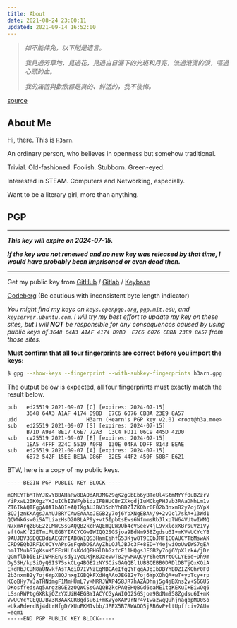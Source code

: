```yaml
---
title: About
date: 2021-08-24 23:00:11
updated: 2021-09-14 16:52:00
---
```




> *如不能倖免，以下則是遺言。*
>
> *我見過芳草地，見過花，見過白日漏下的光斑和月亮，流過滾燙的淚，嘔過心頭的血。*
>
> *我的痛苦與歡欣都是真的、鮮活的，我不後悔。*

[source](https://web.archive.org/web/20200202071147/https://twitter.com/Midorrriii/status/1223598045528383488)



## About Me

<!--div style='white-space: pre-wrap; font-variant-ligatures: none; font-family: JetBrains Mono, monospace; font-size: 90%;'--> 


Hi, there. This is `H3arn`.

An ordinary person, who believes in openness but somehow traditional.

Trivial. Old-fashioned. Foolish. Stubborn. Green-eyed. 

Interested in STEAM. Computers and Networking, especially.

Want to be a literary girl, more than anything.



<!--/div-->
<!--A crossdressing beginner.--> 



## PGP

---

***This key will expire on 2024-07-15.***

***If the key was not renewed and no new key was released by that time, I would have probably been imprisoned or even dead then.***

---

Get my public key from [GitHub](https://github.com/H3arn.gpg) / [Gitlab](https://gitlab.com/H3arn.gpg) / [Keybase](https://keybase.io/h3arn/pgp_keys.asc)

[Codeberg](https://codeberg.org/H3arn.gpg) (Be cautious with inconsistent byte length indicator)

*You might find my keys on `keys.openpgp.org`, `pgp.mit.edu`, and `keyserver.ubuntu.com`. I will try my best effort to update my key on these sites, but I will **NOT** be responsible for any consequences caused by using public keys of `3648 64A3 A1AF 4174 D9BD  E7C6 6076 CBBA 23E9 8A57` from those sites.* 

<!--I once shared [an article](https://www.douban.com/note/763978955/) about PGP uid collision, which since then inspired a lot of people to exploit their computers for calculating a cool PGP uid. But this also brings a higher risk of MITM attack. I deeply apologize for that.--> 

<!--Considering the current capability of brute force attack, it's no longer a reliable method using 64-bit uid to verify the identity.--> 

<!--Thus, **the fingerprints of all the subkeys have to be verified**. For example:--> 

**Must confirm that all four fingerprints are correct before you import the keys:**

```bash
$ gpg --show-keys --fingerprint --with-subkey-fingerprints h3arn.gpg
```

The output below is expected, all four fingerprints must exactly match the result below. 

```text
pub   ed25519 2021-09-07 [C] [expires: 2024-07-15]
      3648 64A3 A1AF 4174 D9BD  E7C6 6076 CBBA 23E9 8A57
uid                      H3arn (Hearn's PGP key v2.0) <root@h3a.moe>
sub   ed25519 2021-09-07 [S] [expires: 2024-07-15]
      B71D A984 8E17 C6E7 72A3  C3C4 FD11 06C9 445D 42D0
sub   cv25519 2021-09-07 [E] [expires: 2024-07-15]
      1EA5 4FFF 224C 5519 A0F8  130E 04FA DDFF 8143 BEAE
sub   ed25519 2021-09-07 [A] [expires: 2024-07-15]
      6B72 542F 15EE BE1A D86F  B2E5 44F2 450F 50BF E621
```

BTW, here is a copy of my public keys. 

```PGP
-----BEGIN PGP PUBLIC KEY BLOCK-----

mDMEYTbMThYJKwYBBAHaRw8BAQdARJMGZ9qK2gGbEb6yBTeUl4StmMYYf0uBZzrV
/iPxwL20K0gzYXJuIChIZWFybidzIFBHUCBrZXkgdjIuMCkgPHJvb3RAaDNhLm1v
ZT6IkAQTFggAOAIbAQIeAQIXgAUJBV3SchYhBDZIZKOhr0F02b3nxmB2y7oj6YpX
BQJjznKKAgsJAhUJBRYCAwEAAAoJEGB2y7oj6YpXNgEBAN/9+2vOcl7skA+13Wd1
QQWWkGsw0iSATLiazHsD20BLAP9y+vt5IpbtsEws6WfmmsRbJlxplW64VUtwIWMQ
N7xmArgzBGE2zLMWCSsGAQQB2kcPAQEHQLW9Ub4cVSeev4jL9vxloxXBrsuVz1Vy
sftOwKfZ2ETmiPUEGBYIACYCGwIWIQQ2SGSjoa9BdNm958Zgdsu6I+mKVwUCYcYB
9AUJBV3SDQCBdiAEGRYIAB0WIQS3HamEjhfG53Kjw8T9EQbJRF1C0AUCYTbMswAK
CRD9EQbJRF1C0CYvAPsGsFqWbDSAAyZhLOJlJBJc3F+8ED+Y4ejwiOoUwIWS7gEA
nmlTMuhS7gXsuK5FEzHL6sKddQPHGlDhGzfcE11HQgsJEGB2y7oj6YpXlzkA/jDz
QGmflbbiE1FIWRREn/sdy1ycLRjKBJzeVwT82ywMAQCyr6hetNrtOCLYE6d+Dh9m
Dy5SH/kpSiOyQSIS75skCLg4BGE2zNYSCisGAQQBl1UBBQEBB0DRDlDBTjQxKQiA
E+dRbJCUN8aUNwkfAsTAqiD7IVNzEgMBCAeIfgQYFggAJgIbDBYhBDZIZKOhr0F0
2b3nxmB2y7oj6YpXBQJhxgIGBQkFXdHqAAoJEGB2y7oj6YpXOhQA+wT+ypTcy+rp
KCoBHy7WJaTHNdmgF1MmHUmL7y+MRRJWAP458JR7hAZADhnj5g4jBXns2v+S6GU5
DKosfYedsAq5ArgzBGE2zOQWCSsGAQQB2kcPAQEHQBGd6eaME1tqKEXuI+BiwOq6
LSsnRWPtgGXRkjQZzYXUiH4EGBYIACYCGyAWIQQ2SGSjoa9BdNm958Zgdsu6I+mK
VwUCYcYCEQUJBV3R3AAKCRBgdsu6I+mKVyoXAP9rNr4vIwazwqQuhjnagbpMO0So
eUkaBderdBj4dtrHfgD/XUuEKM1vbb/JPEX5B7RWADQ5jRB6vP+ltUpffciv2AU=
=aqmi
-----END PGP PUBLIC KEY BLOCK-----

```
